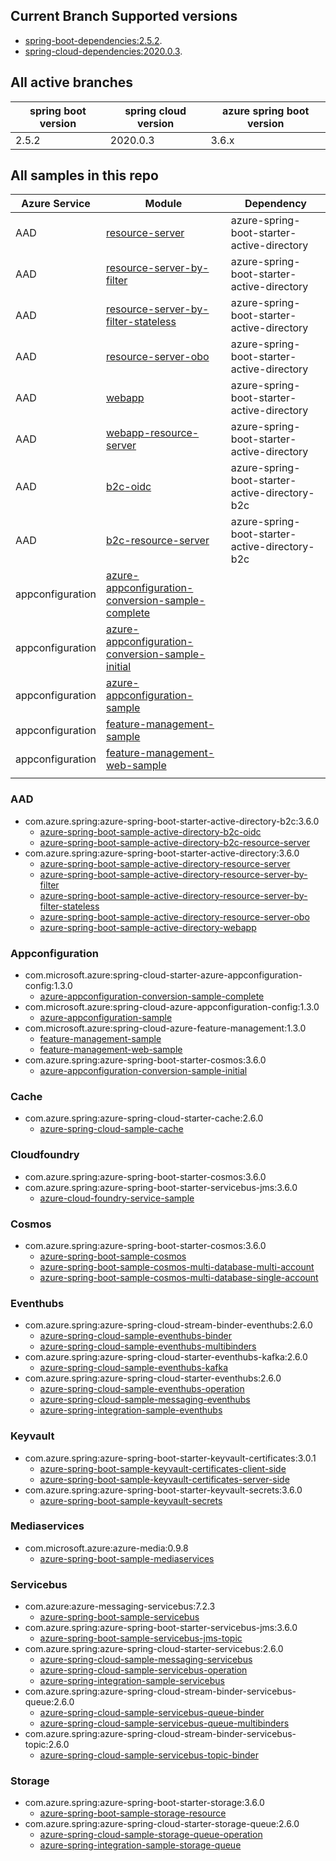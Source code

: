 
## Current Branch Supported versions
- [spring-boot-dependencies:2.5.2](https://repo.maven.apache.org/maven2/org/springframework/boot/spring-boot-dependencies/2.5.2/spring-boot-dependencies-2.5.2.pom).
- [spring-cloud-dependencies:2020.0.3](https://repo.maven.apache.org/maven2/org/springframework/cloud/spring-cloud-dependencies/2020.0.3/spring-cloud-dependencies-2020.0.3.pom).

## All active branches

| spring boot version | spring cloud version | azure spring boot version | 
| ---                 | ---                  | ---                       | 
| 2.5.2               | 2020.0.3             | 3.6.x                     | 

## All samples in this repo

| Azure Service    | Module                                                       | Dependency                                     |
| ---------------- | ------------------------------------------------------------ | ---------------------------------------------- |
| AAD              | [resource-server](aad/azure-spring-boot-starter-active-directory/resource-server) | azure-spring-boot-starter-active-directory     |
| AAD              | [resource-server-by-filter](aad/azure-spring-boot-starter-active-directory/resource-server-by-filter) | azure-spring-boot-starter-active-directory     |
| AAD              | [resource-server-by-filter-stateless](aad/azure-spring-boot-starter-active-directory/resource-server-by-filter-stateless) | azure-spring-boot-starter-active-directory     |
| AAD              | [resource-server-obo](aad/azure-spring-boot-starter-active-directory/resource-server-obo) | azure-spring-boot-starter-active-directory     |
| AAD              | [webapp](aad/azure-spring-boot-starter-active-directory/webapp) | azure-spring-boot-starter-active-directory     |
| AAD              | [webapp-resource-server](aad/azure-spring-boot-starter-active-directory/webapp-resource-server) | azure-spring-boot-starter-active-directory     |
| AAD              | [b2c-oidc](aad/azure-spring-boot-starter-active-directory-b2c/b2c-oidc) | azure-spring-boot-starter-active-directory-b2c |
| AAD              | [b2c-resource-server](aad/azure-spring-boot-starter-active-directory-b2c/b2c-resource-server) | azure-spring-boot-starter-active-directory-b2c |
| appconfiguration | [azure-appconfiguration-conversion-sample-complete](appconfiguration/azure-appconfiguration-conversion-sample-complete) |                                                |
| appconfiguration | [azure-appconfiguration-conversion-sample-initial](appconfiguration/azure-appconfiguration-conversion-sample-initial) |                                                |
| appconfiguration | [azure-appconfiguration-sample](appconfiguration/azure-appconfiguration-sample) |                                                |
| appconfiguration | [feature-management-sample](appconfiguration/feature-management-sample) |                                                |
| appconfiguration | [feature-management-web-sample](appconfiguration/feature-management-web-sample) |                                                |
|                  |                                                              |                                                |



### AAD

- com.azure.spring:azure-spring-boot-starter-active-directory-b2c:3.6.0
    - [azure-spring-boot-sample-active-directory-b2c-oidc](/aad/azure-spring-boot-sample-active-directory-b2c-oidc) 
    - [azure-spring-boot-sample-active-directory-b2c-resource-server](/aad/azure-spring-boot-sample-active-directory-b2c-resource-server) 
- com.azure.spring:azure-spring-boot-starter-active-directory:3.6.0
    - [azure-spring-boot-sample-active-directory-resource-server](/aad/azure-spring-boot-sample-active-directory-resource-server) 
    - [azure-spring-boot-sample-active-directory-resource-server-by-filter](/aad/azure-spring-boot-sample-active-directory-resource-server-by-filter) 
    - [azure-spring-boot-sample-active-directory-resource-server-by-filter-stateless](/aad/azure-spring-boot-sample-active-directory-resource-server-by-filter-stateless) 
    - [azure-spring-boot-sample-active-directory-resource-server-obo](/aad/azure-spring-boot-sample-active-directory-resource-server-obo) 
    - [azure-spring-boot-sample-active-directory-webapp](/aad/azure-spring-boot-sample-active-directory-webapp) 

### Appconfiguration
- com.microsoft.azure:spring-cloud-starter-azure-appconfiguration-config:1.3.0
    - [azure-appconfiguration-conversion-sample-complete](/appconfiguration/azure-appconfiguration-conversion-sample-complete)
- com.microsoft.azure:spring-cloud-azure-appconfiguration-config:1.3.0
    - [azure-appconfiguration-sample](/appconfiguration/azure-appconfiguration-sample) 
- com.microsoft.azure:spring-cloud-azure-feature-management:1.3.0
    - [feature-management-sample](/appconfiguration/feature-management-sample) 
    - [feature-management-web-sample](/appconfiguration/feature-management-web-sample)
- com.azure.spring:azure-spring-boot-starter-cosmos:3.6.0
    - [azure-appconfiguration-conversion-sample-initial](/appconfiguration/azure-appconfiguration-conversion-sample-initial)

### Cache
- com.azure.spring:azure-spring-cloud-starter-cache:2.6.0
    - [azure-spring-cloud-sample-cache](/cache/azure-spring-cloud-sample-cache) 

### Cloudfoundry
- com.azure.spring:azure-spring-boot-starter-cosmos:3.6.0
- com.azure.spring:azure-spring-boot-starter-servicebus-jms:3.6.0
    - [azure-cloud-foundry-service-sample](/cloudfoundry/azure-cloud-foundry-service-sample) 

### Cosmos
- com.azure.spring:azure-spring-boot-starter-cosmos:3.6.0
    - [azure-spring-boot-sample-cosmos](/cosmos/azure-spring-boot-sample-cosmos) 
    - [azure-spring-boot-sample-cosmos-multi-database-multi-account](/cosmos/azure-spring-boot-sample-cosmos-multi-database-multi-account) 
    - [azure-spring-boot-sample-cosmos-multi-database-single-account](/cosmos/azure-spring-boot-sample-cosmos-multi-database-single-account)

### Eventhubs
- com.azure.spring:azure-spring-cloud-stream-binder-eventhubs:2.6.0
    - [azure-spring-cloud-sample-eventhubs-binder](/eventhubs/azure-spring-cloud-sample-eventhubs-binder) 
    - [azure-spring-cloud-sample-eventhubs-multibinders](/eventhubs/azure-spring-cloud-sample-eventhubs-multibinders)    
- com.azure.spring:azure-spring-cloud-starter-eventhubs-kafka:2.6.0
    - [azure-spring-cloud-sample-eventhubs-kafka](/eventhubs/azure-spring-cloud-sample-eventhubs-kafka) 
- com.azure.spring:azure-spring-cloud-starter-eventhubs:2.6.0     
    - [azure-spring-cloud-sample-eventhubs-operation](/eventhubs/azure-spring-cloud-sample-eventhubs-operation) 
    - [azure-spring-cloud-sample-messaging-eventhubs](/eventhubs/azure-spring-cloud-sample-messaging-eventhubs) 
    - [azure-spring-integration-sample-eventhubs](/eventhubs/azure-spring-integration-sample-eventhubs) 

### Keyvault
- com.azure.spring:azure-spring-boot-starter-keyvault-certificates:3.0.1
    - [azure-spring-boot-sample-keyvault-certificates-client-side](/keyvault/azure-spring-boot-sample-keyvault-certificates-client-side) 
    - [azure-spring-boot-sample-keyvault-certificates-server-side](/keyvault/azure-spring-boot-sample-keyvault-certificates-server-side) 
- com.azure.spring:azure-spring-boot-starter-keyvault-secrets:3.6.0      
    - [azure-spring-boot-sample-keyvault-secrets](/keyvault/azure-spring-boot-sample-keyvault-secrets) 

### Mediaservices
- com.microsoft.azure:azure-media:0.9.8
    - [azure-spring-boot-sample-mediaservices](/mediaservices/azure-spring-boot-sample-mediaservices) 

### Servicebus
- com.azure:azure-messaging-servicebus:7.2.3
    - [azure-spring-boot-sample-servicebus](/servicebus/azure-spring-boot-sample-servicebus)    
- com.azure.spring:azure-spring-boot-starter-servicebus-jms:3.6.0
    - [azure-spring-boot-sample-servicebus-jms-topic](/servicebus/azure-spring-boot-sample-servicebus-jms-topic)
- com.azure.spring:azure-spring-cloud-starter-servicebus:2.6.0
    - [azure-spring-cloud-sample-messaging-servicebus](/servicebus/azure-spring-cloud-sample-messaging-servicebus) 
    - [azure-spring-cloud-sample-servicebus-operation](/servicebus/azure-spring-cloud-sample-servicebus-operation)
    - [azure-spring-integration-sample-servicebus](/servicebus/azure-spring-integration-sample-servicebus)
- com.azure.spring:azure-spring-cloud-stream-binder-servicebus-queue:2.6.0
    - [azure-spring-cloud-sample-servicebus-queue-binder](/servicebus/azure-spring-cloud-sample-servicebus-queue-binder) 
    - [azure-spring-cloud-sample-servicebus-queue-multibinders](/servicebus/azure-spring-cloud-sample-servicebus-queue-multibinders) 
- com.azure.spring:azure-spring-cloud-stream-binder-servicebus-topic:2.6.0
    - [azure-spring-cloud-sample-servicebus-topic-binder](/servicebus/azure-spring-cloud-sample-servicebus-topic-binder) 

### Storage
- com.azure.spring:azure-spring-boot-starter-storage:3.6.0
    - [azure-spring-boot-sample-storage-resource](/storage/azure-spring-boot-sample-storage-resource)
- com.azure.spring:azure-spring-cloud-starter-storage-queue:2.6.0
    - [azure-spring-cloud-sample-storage-queue-operation](/storage/azure-spring-cloud-sample-storage-queue-operation) 
    - [azure-spring-integration-sample-storage-queue](/storage/azure-spring-integration-sample-storage-queue) 


[main]: https://github.com/Azure-Samples/azure-spring-boot-samples

